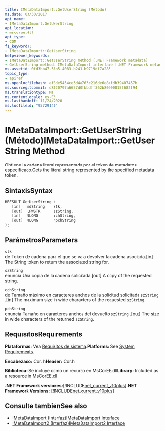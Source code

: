 ```yaml
---
title: IMetaDataImport::GetUserString (Método)
ms.date: 03/30/2017
api_name:
- IMetaDataImport.GetUserString
api_location:
- mscoree.dll
api_type:
- COM
f1_keywords:
- IMetaDataImport::GetUserString
helpviewer_keywords:
- IMetaDataImport::GetUserString method [.NET Framework metadata]
- GetUserString method, IMetaDataImport interface [.NET Framework metadata]
ms.assetid: 0fd3bb47-58b5-4083-b241-b9719df7a285
topic_type:
- apiref
ms.openlocfilehash: af3de5454ce3d4a763c216de6e8efdb39407457b
ms.sourcegitcommit: d8020797a6657d0fbbdff362b80300815f682f94
ms.translationtype: MT
ms.contentlocale: es-ES
ms.lasthandoff: 11/24/2020
ms.locfileid: "95729140"
---
```

# <a name="imetadataimportgetuserstring-method"></a><span data-ttu-id="239b5-102">IMetaDataImport::GetUserString (Método)</span><span class="sxs-lookup"><span data-stu-id="239b5-102">IMetaDataImport::GetUserString Method</span></span>

<span data-ttu-id="239b5-103">Obtiene la cadena literal representada por el token de metadatos especificado.</span><span class="sxs-lookup"><span data-stu-id="239b5-103">Gets the literal string represented by the specified metadata token.</span></span>  
  
## <a name="syntax"></a><span data-ttu-id="239b5-104">Sintaxis</span><span class="sxs-lookup"><span data-stu-id="239b5-104">Syntax</span></span>  
  
```cpp  
HRESULT GetUserString (  
   [in]   mdString    stk,  
   [out]  LPWSTR      szString,  
   [in]   ULONG       cchString,  
   [out]  ULONG       *pchString  
);  
```  
  
## <a name="parameters"></a><span data-ttu-id="239b5-105">Parámetros</span><span class="sxs-lookup"><span data-stu-id="239b5-105">Parameters</span></span>  

 `stk`  
 <span data-ttu-id="239b5-106">de Token de cadena para el que se va a devolver la cadena asociada.</span><span class="sxs-lookup"><span data-stu-id="239b5-106">[in] The String token to return the associated string for.</span></span>  
  
 `szString`  
 <span data-ttu-id="239b5-107">enuncia Una copia de la cadena solicitada.</span><span class="sxs-lookup"><span data-stu-id="239b5-107">[out] A copy of the requested string.</span></span>  
  
 `cchString`  
 <span data-ttu-id="239b5-108">de Tamaño máximo en caracteres anchos de la solicitud solicitada `szString` .</span><span class="sxs-lookup"><span data-stu-id="239b5-108">[in] The maximum size in wide characters of the requested `szString`.</span></span>  
  
 `pchString`  
 <span data-ttu-id="239b5-109">enuncia Tamaño en caracteres anchos del devuelto `szString` .</span><span class="sxs-lookup"><span data-stu-id="239b5-109">[out] The size in wide characters of the returned `szString`.</span></span>  
  
## <a name="requirements"></a><span data-ttu-id="239b5-110">Requisitos</span><span class="sxs-lookup"><span data-stu-id="239b5-110">Requirements</span></span>  

 <span data-ttu-id="239b5-111">**Plataformas:** Vea [Requisitos de sistema](../../get-started/system-requirements.md).</span><span class="sxs-lookup"><span data-stu-id="239b5-111">**Platforms:** See [System Requirements](../../get-started/system-requirements.md).</span></span>  
  
 <span data-ttu-id="239b5-112">**Encabezado:** Cor. h</span><span class="sxs-lookup"><span data-stu-id="239b5-112">**Header:** Cor.h</span></span>  
  
 <span data-ttu-id="239b5-113">**Biblioteca:** Se incluye como un recurso en MsCorEE.dll</span><span class="sxs-lookup"><span data-stu-id="239b5-113">**Library:** Included as a resource in MsCorEE.dll</span></span>  
  
 <span data-ttu-id="239b5-114">**.NET Framework versiones:**[!INCLUDE[net_current_v10plus](../../../../includes/net-current-v10plus-md.md)]</span><span class="sxs-lookup"><span data-stu-id="239b5-114">**.NET Framework Versions:** [!INCLUDE[net_current_v10plus](../../../../includes/net-current-v10plus-md.md)]</span></span>  
  
## <a name="see-also"></a><span data-ttu-id="239b5-115">Consulte también</span><span class="sxs-lookup"><span data-stu-id="239b5-115">See also</span></span>

- [<span data-ttu-id="239b5-116">IMetaDataImport (Interfaz)</span><span class="sxs-lookup"><span data-stu-id="239b5-116">IMetaDataImport Interface</span></span>](imetadataimport-interface.md)
- [<span data-ttu-id="239b5-117">IMetaDataImport2 (Interfaz)</span><span class="sxs-lookup"><span data-stu-id="239b5-117">IMetaDataImport2 Interface</span></span>](imetadataimport2-interface.md)
